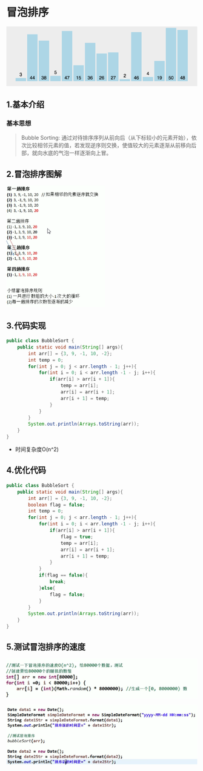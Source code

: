 # 冒泡排序

![冒泡排序](images/冒泡排序-16401759134277.gif)

## 1.基本介绍

### 基本思想

> Bubble Sorting: 通过对待排序序列从前向后（从下标较小的元素开始），依次比较相邻元素的值，若发现逆序则交换，使值较大的元素逐渐从前移向后部，就向水底的气泡一样逐渐向上冒。

## 2.冒泡排序图解

![image-20211103205556985](images/image-20211103205556985.png)

## 3.代码实现

```java
public class BubbleSort {
    public static void main(String[] args){
        int arr[] = {3, 9, -1, 10, -2};
        int temp = 0;
        for(int j = 0; j < arr.length - 1; j++){
            for(int i = 0; i < arr.length -1 - j; i++){
                if(arr[i] > arr[i + 1]){
                    temp = arr[i];
                    arr[i] = arr[i + 1];
                    arr[i + 1] = temp;
                }
            }
        }
        System.out.println(Arrays.toString(arr));
    }
}
```

- 时间复杂度O(n^2)



## 4.优化代码

```java
public class BubbleSort {
    public static void main(String[] args){
        int arr[] = {3, 9, -1, 10, -2};
        boolean flag = false;
        int temp = 0;
        for(int j = 0; j < arr.length - 1; j++){
            for(int i = 0; i < arr.length -1 - j; i++){
                if(arr[i] > arr[i + 1]){
                    flag = true;
                    temp = arr[i];
                    arr[i] = arr[i + 1];
                    arr[i + 1] = temp;
                }
            }
            if(flag == false){
                break;
            }else{
                flag = false;
            }
        }
        System.out.println(Arrays.toString(arr));
    }
}
```

## 5.测试冒泡排序的速度

![image-20211103211422579](images/image-20211103211422579.png)

![image-20211103211618257](images/image-20211103211618257.png)